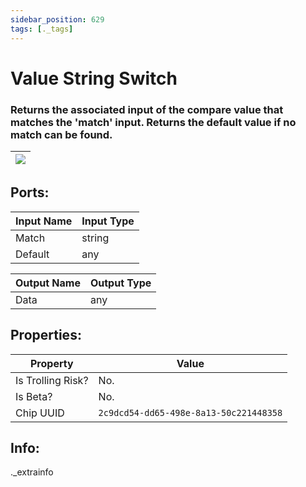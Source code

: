 ```yaml
---
sidebar_position: 629
tags: [._tags]
---
```


# Value String Switch


### Returns the associated input of the compare value that matches the 'match' input. Returns the default value if no match can be found.

| ![](https://images-ext-2.discordapp.net/external/MPmIaQzlEPmgGWlgi-WxBBXt0Bjv_zWPkg1y1f_sy3s/https/www.recroomcircuits.com/image/circuit/absolute-value?width=206&height=108) |
|-----|

## Ports:

| Input Name | Input Type |
|-----------|-----------|
| Match | string |
| Default | any |

| Output Name | Output Type |
|-----------|-----------|
| Data | any |

## Properties:

| Property  | Value |
|-------------------|-----------|
| Is Trolling Risk? | No. |
| Is Beta? | No. |
| Chip UUID | `2c9dcd54-dd65-498e-8a13-50c221448358` |

## Info:
._extrainfo